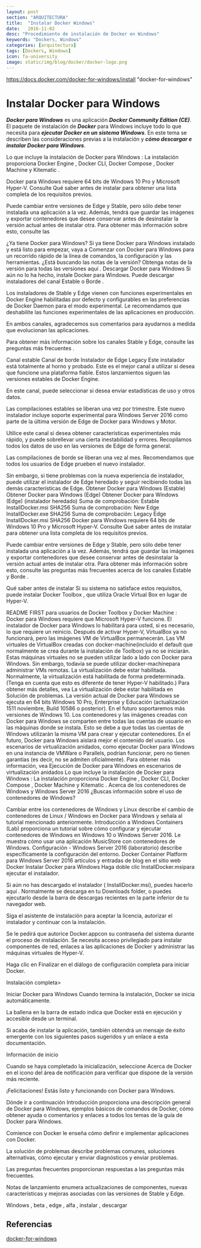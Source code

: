 ```yaml
---
layout: post
section: "ARQUITECTURA"
title:  "Instalar Docker Windows"
date:   2016-11-02
desc: "Procedimiento de instalación de Docker en Windows"
keywords: "Dockers, Windows"
categories: [arquitectura]
tags: [Dockers, Windows]
icon: fa-university
image: static/img/blog/docker/docker-logo.png
---
```


https://docs.docker.com/docker-for-windows/install "docker-for-windows"

# Instalar Docker para Windows #


***Docker para Windows*** es una aplicación ***Docker Community Edition (CE)***. El paquete de instalación de ***Docker*** para Windows incluye todo lo que necesita para ***ejecutar Docker en un sistema Windows***. En este tema se describen las consideraciones previas a la instalación y ***cómo descargar e instalar Docker para Windows***.

Lo que incluye la instalación de Docker para Windows : La instalación proporciona Docker Engine , Docker CLI, Docker Compose , Docker Machine y Kitematic .


Docker para Windows requiere 64 bits de Windows 10 Pro y Microsoft Hyper-V. Consulte Qué saber antes de instalar para obtener una lista completa de los requisitos previos.

Puede cambiar entre versiones de Edge y Stable, pero sólo debe tener instalada una aplicación a la vez. Además, tendrá que guardar las imágenes y exportar contenedores que desee conservar antes de desinstalar la versión actual antes de instalar otra. Para obtener más información sobre esto, consulte las 






¿Ya tiene Docker para Windows? Si ya tiene Docker para Windows instalado y está listo para empezar, vaya a Comenzar con Docker para Windows para un recorrido rápido de la línea de comandos, la configuración y las herramientas.
¿Está buscando las notas de la versión? Obtenga notas de la versión para todas las versiones aquí .
Descargar Docker para Windows
Si aún no lo ha hecho, instale Docker para Windows. Puede descargar instaladores del canal Estable o Borde .

Los instaladores de Stable y Edge vienen con funciones experimentales en Docker Engine habilitadas por defecto y configurables en las preferencias de Docker Daemon para el modo experimental. Le recomendamos que deshabilite las funciones experimentales de las aplicaciones en producción.

En ambos canales, agradecemos sus comentarios para ayudarnos a medida que evolucionan las aplicaciones.

Para obtener más información sobre los canales Stable y Edge, consulte las preguntas más frecuentes .

Canal estable	Canal de borde	Instalador de Edge Legacy
Este instalador está totalmente al horno y probado. Este es el mejor canal a utilizar si desea que funcione una plataforma fiable. Estos lanzamientos siguen las versiones estables de Docker Engine. 

En este canal, puede seleccionar si desea enviar estadísticas de uso y otros datos. 

Las compilaciones estables se liberan una vez por trimestre.	Este nuevo instalador incluye soporte experimental para Windows Server 2016 como parte de la última versión de Edge de Docker para Windows y Motor. 

Utilice este canal si desea obtener características experimentales más rápido, y puede sobrellevar una cierta inestabilidad y errores. Recopilamos todos los datos de uso en las versiones de Edge de forma general. 

Las compilaciones de borde se liberan una vez al mes.	Recomendamos que todos los usuarios de Edge prueben el nuevo instalador. 

Sin embargo, si tiene problemas con la nueva experiencia de instalador, puede utilizar el instalador de Edge heredado y seguir recibiendo todas las demás características de Edge.
Obtener Docker para Windows (Estable)	Obtener Docker para Windows (Edge)	Obtener Docker para Windows (Edge) (instalador heredado)
Suma de comprobación: Estable InstallDocker.msi SHA256	Suma de comprobación: New Edge InstallDocker.exe SHA256	Suma de comprobación: Legacy Edge InstallDocker.msi SHA256
Docker para Windows requiere 64 bits de Windows 10 Pro y Microsoft Hyper-V. Consulte Qué saber antes de instalar para obtener una lista completa de los requisitos previos.

Puede cambiar entre versiones de Edge y Stable, pero sólo debe tener instalada una aplicación a la vez. Además, tendrá que guardar las imágenes y exportar contenedores que desee conservar antes de desinstalar la versión actual antes de instalar otra. Para obtener más información sobre esto, consulte las preguntas más frecuentes acerca de los canales Estable y Borde .

Qué saber antes de instalar
Si su sistema no satisface estos requisitos, puede instalar Docker Toolbox , que utiliza Oracle Virtual Box en lugar de Hyper-V.

README FIRST para usuarios de Docker Toolbox y Docker Machine : Docker para Windows requiere que Microsoft Hyper-V funcione. El instalador de Docker para Windows lo habilitará para usted, si es necesario, lo que requiere un reinicio. Después de activar Hyper-V, VirtualBox ya no funcionará, pero las imágenes VM de VirtualBox permanecerán. Las VM virtuales de VirtualBox creadas con docker-machine(incluido el default que normalmente se crea durante la instalación de Toolbox) ya no se iniciarán. Estas máquinas virtuales no se pueden utilizar lado a lado con Docker para Windows. Sin embargo, todavía se puede utilizar docker-machinepara administrar VMs remotas.
La virtualización debe estar habilitada. Normalmente, la virtualización está habilitada de forma predeterminada. (Tenga en cuenta que esto es diferente de tener Hyper-V habilitado.) Para obtener más detalles, vea La virtualización debe estar habilitada en Solución de problemas.
La versión actual de Docker para Windows se ejecuta en 64 bits Windows 10 Pro, Enterprise y Educación (actualización 1511 noviembre, Build 10586 o posterior). En el futuro soportaremos más versiones de Windows 10.
Los contenedores y las imágenes creadas con Docker para Windows se comparten entre todas las cuentas de usuario en las máquinas donde se instala. Esto se debe a que todas las cuentas de Windows utilizarán la misma VM para crear y ejecutar contenedores. En el futuro, Docker para Windows aislará mejor el contenido del usuario.
Los escenarios de virtualización anidados, como ejecutar Docker para Windows en una instancia de VMWare o Parallels, podrían funcionar, pero no tienen garantías (es decir, no se admiten oficialmente). Para obtener más información, vea Ejecución de Docker para Windows en escenarios de virtualización anidados
Lo que incluye la instalación de Docker para Windows : La instalación proporciona Docker Engine , Docker CLI, Docker Compose , Docker Machine y Kitematic .
Acerca de los contenedores de Windows y Windows Server 2016
¿Buscas información sobre el uso de contenedores de Windows?

Cambiar entre los contenedores de Windows y Linux describe el cambio de contenedores de Linux / Windows en Docker para Windows y señala al tutorial mencionado anteriormente.
Introducción a Windows Containers (Lab) proporciona un tutorial sobre cómo configurar y ejecutar contenedores de Windows en Windows 10 o Windows Server 2016. Le muestra cómo usar una aplicación MusicStore con contenedores de Windows.
Configuración - Windows Server 2016 (laboratorio) describe específicamente la configuración del entorno.
Docker Container Platform para Windows Server 2016 artículos y entradas de blog en el sitio web Docker
Instalar Docker para Windows
Haga doble clic InstallDocker.msipara ejecutar el instalador.

Si aún no has descargado el instalador ( InstallDocker.msi), puedes hacerlo aquí . Normalmente se descarga en tu Downloads folder, o puedes ejecutarlo desde la barra de descargas recientes en la parte inferior de tu navegador web.

Siga el asistente de instalación para aceptar la licencia, autorizar el instalador y continuar con la instalación.

Se le pedirá que autorice Docker.appcon su contraseña del sistema durante el proceso de instalación. Se necesita acceso privilegiado para instalar componentes de red, enlaces a las aplicaciones de Docker y administrar las máquinas virtuales de Hyper-V.

Haga clic en Finalizar en el diálogo de configuración completa para iniciar Docker.

Instalación completa>

Iniciar Docker para Windows
Cuando termina la instalación, Docker se inicia automáticamente.

La ballena en la barra de estado indica que Docker está en ejecución y accesible desde un terminal.

Si acaba de instalar la aplicación, también obtendrá un mensaje de éxito emergente con los siguientes pasos sugeridos y un enlace a esta documentación.

Información de inicio

Cuando se haya completado la inicialización, seleccione Acerca de Docker en el icono del área de notificación para verificar que dispone de la versión más reciente.

¡Felicitaciones! Estás listo y funcionando con Docker para Windows.

Dónde ir a continuación
Introducción proporciona una descripción general de Docker para Windows, ejemplos básicos de comandos de Docker, cómo obtener ayuda o comentarios y enlaces a todos los temas de la guía de Docker para Windows.

Comience con Docker le enseña cómo definir e implementar aplicaciones con Docker.

La solución de problemas describe problemas comunes, soluciones alternativas, cómo ejecutar y enviar diagnósticos y enviar problemas.

Las preguntas frecuentes proporcionan respuestas a las preguntas más frecuentes.

Notas de lanzamiento enumera actualizaciones de componentes, nuevas características y mejoras asociadas con las versiones de Stable y Edge.

Windows , beta , edge , alfa , instalar , descargar


## Referencias ##

[docker-for-windows](https://docs.docker.com/docker-for-windows/install "docker-for-windows")